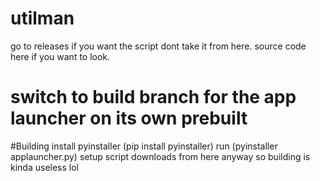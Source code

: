 # utilman
go to releases if you want the script
dont take it from here.
source code here if you want to look.
# switch to build branch for the app launcher on its own prebuilt
#Building
install pyinstaller (pip install pyinstaller)
run (pyinstaller applauncher.py)
setup script downloads from here anyway so building is kinda useless lol
